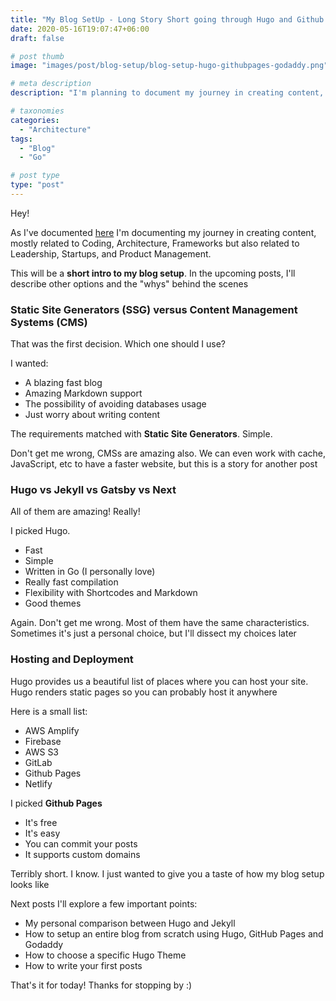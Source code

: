 ```yaml
---
title: "My Blog SetUp - Long Story Short going through Hugo and Github Pages"
date: 2020-05-16T19:07:47+06:00
draft: false

# post thumb
image: "images/post/blog-setup/blog-setup-hugo-githubpages-godaddy.png"

# meta description
description: "I'm planning to document my journey in creating content, mostly related to Coding, Architecture, Frameworks but also related to Leadership, Startups, and Product Management."

# taxonomies
categories: 
  - "Architecture"
tags:
  - "Blog"
  - "Go"

# post type
type: "post"
---
```


Hey!

As I've documented [here](https://www.alexgama.io/blog/documenting-instead-of-creating-starting-the-journey/) I'm documenting my journey in creating content, mostly related to Coding, Architecture, Frameworks but also related to Leadership, Startups, and Product Management.

This will be a **short intro to my blog setup**. In the upcoming posts, I'll describe other options and the "whys" behind the scenes

### Static Site Generators (SSG) versus Content Management Systems (CMS)

That was the first decision. Which one should I use?

I wanted:

- A blazing fast blog
- Amazing Markdown support
- The possibility of avoiding databases usage
- Just worry about writing content

The requirements matched with **Static Site Generators**. Simple.

Don't get me wrong, CMSs are amazing also. We can even work with cache, JavaScript, etc to have a faster website, but this is a story for another post

### Hugo vs Jekyll vs Gatsby vs Next

All of them are amazing! Really!

I picked Hugo.

- Fast
- Simple
- Written in Go (I personally love)
- Really fast compilation
- Flexibility with Shortcodes and Markdown
- Good themes

Again. Don't get me wrong. Most of them have the same characteristics. Sometimes it's just a personal choice, but I'll dissect my choices later

### Hosting and Deployment

Hugo provides us a beautiful list of places where you can host your site. Hugo renders static pages so you can probably host it anywhere

Here is a small list:

- AWS Amplify
- Firebase
- AWS S3
- GitLab
- Github Pages
- Netlify

I picked **Github Pages**

- It's free
- It's easy
- You can commit your posts
- It supports custom domains

Terribly short. I know. I just wanted to give you a taste of how my blog setup looks like

Next posts I'll explore a few important points:

- My personal comparison between Hugo and Jekyll
- How to setup an entire blog from scratch using Hugo, GitHub Pages and Godaddy
- How to choose a specific Hugo Theme
- How to write your first posts

That's it for today! Thanks for stopping by :)